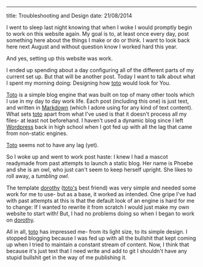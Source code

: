 ---
title: Troubleshooting and Design
date: 21/08/2014

I went to sleep last night knowing that when
I woke I would promptly begin to work
on this website again. My goal is to,
at least once every day, post something here
about the things I make or do or think.
I want to look back here next August and
without question know I worked hard this year.

And yes, setting up this website was work.

I ended up spending about a day
configuring all of the different parts
of my current set up. But that will be
another post. Today I want to talk
about what I spent my morning doing:
Designing how [toto][toto] would look for You.

[Toto][toto] is a simple blog engine that
was built on top of many other tools
which I use in my day to day work life.
Each post (including this one) is just text,
and written in [Markdown][markdown] (which I adore
using for any kind of text content).
What sets [toto][toto] apart from what I've used
is that it doesn't process all my files-
at least not beforehand. I haven't used
a dynamic blog since I left [Wordpress][wordpress]
back in high school when I got fed up
with all the lag that came from non-static
engines.

[Toto][toto] seems not to have any lag (yet).

So I woke up and went to work post haste:
I knew I had a mascot readymade
from past attempts to launch a static blog.
Her name is Phoebe and she is an owl,
who just can't seem to keep herself upright.
She likes to roll away, a _tumbling owl_.

The template [dorothy][dorothy] ([toto's][toto] best friend)
was very simple and needed some work
for me to use- but as a base, it worked
as intended. One gripe I've had with past
attempts at this is that the default look
of an engine is hard for me to change:
If I wanted to rewrite it from scratch
I would just make my own website to start
with! But, I had no problems doing so
when I began to work on [dorothy][dorothy].

All in all, [toto][toto] has impressed me-
from its light size, to its simple design.
I stopped blogging because I was fed up
with all the bullshit that kept coming up
when I tried to maintain a constant stream
of content. Now, I think that because it's
just text that I need write and add to git
I shouldn't have any stupid bullshit
get in the way of me publishing it.

[toto]: https://github.com/cloudhead/toto "I can't sing its praises enough"
[dorothy]: http://github.com/cloudhead/dorothy "Get it? Because of the Wizard of Oz!"
[markdown]: http://daringfireball.net/projects/markdown/ "If You haven't tried Markdown yet, it will set You free!"
[wordpress]: http://wordpress.org/ "Wordpress is the giant of the blogging world, but it is not my cup of tea."
